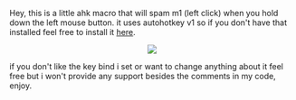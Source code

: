 Hey, this is a little ahk macro that will spam m1 (left click) when you hold down the left mouse button.
it uses autohotkey v1 so if you don't have that installed feel free to install it [here](https://www.autohotkey.com/).
<p align="center">
  <img src="https://github.com/user-attachments/assets/c6ab60d3-1907-4970-98a2-8f9b79f914c3">
</p>
if you don't like the key bind i set or want to change anything about it feel free but i won't provide any support besides
the comments in my code, enjoy.
